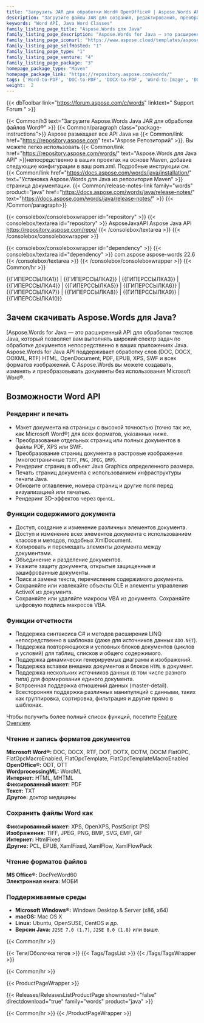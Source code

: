 ```yaml
---
title: "Загрузить JAR для обработки Word® OpenOffice® | Aspose.Words API"
description: "Загрузите файлы JAR для создания, редактирования, преобразования и просмотра документов Word и OpenOffice. Работайте с текстом, изображениями, формами, таблицами, пользовательскими XML, SmartArt, OLE, VBA и многим другим."
keywords: "Word API, Java Word Classes"
family_listing_page_title: "Aspose.Words для Java"
family_listing_page_description: "Aspose.Words for Java — это расширенный API для обработки текстов Java, который позволяет вам выполнять широкий спектр задач по обработке документов непосредственно в ваших приложениях Java."
family_listing_page_iconurl: "https://www.aspose.cloud/templates/aspose/App_Themes/V3/images/words/272x272/aspose_words-for-java.png"
family_listing_page_selfHosted: "1"
family_listing_page_type: "1"
family_listing_page_venture: "4"
family_listing_page_package: "3"
homepage_package_type: "Maven"
homepage_package_link: "https://repository.aspose.com/words/"
tags: ['Word-to-PDF', 'DOC-to-PDF', 'DOCX-to-PDF', 'Word-to-Image', 'DOCX-to-JPG', 'DOC-to-PNG', 'Image-to-PDF', 'JPG-to-PDF', 'TIFF-to-PDF', 'HTML-to-Markdown', 'HTML-to-MD', 'DOCX-to-Markdown', 'DOCX-to-MD', 'Markdown-to-PDF', 'MD-to-PDF', 'HTML-to-PDF', 'MHT-to-PDF', 'MHTML-to-PDF', 'Word-to-HTML', 'Markdown-to-HTML', 'MD-to-HTML', 'Mobi-to-EPUB', 'RTF-to-PDF', 'ODT-to-PDF', 'TXT-to-PDF', 'Mobi-to-PDF', 'DOCX-to-DOC', 'HTML-to-Word']
weight:  2
---
```


{{< dbToolbar link="https://forum.aspose.com/c/words" linktext=" Support Forum " >}}

{{< Common/h3 text="Загрузите Aspose.Words Java JAR для обработки файлов Word®"  >}}
{{< Common/paragraph class="package-instructions">}}
Aspose размещает все API Java на
{{< Common/link href="https://repository.aspose.com" text="Aspose Репозиторий"  >}}. Вы можете легко использовать
{{< Common/link href="https://repository.aspose.com/words/" text="Aspose.Words для Java API"  >}}непосредственно в ваших проектах на основе Maven, добавив следующие конфигурации в ваш pom.xml. Подробные инструкции см.
{{< Common/link href="https://docs.aspose.com/words/java/installation/" text="Установка Aspose.Words для Java из репозитория Maven"  >}}страница документации.
{{< Common/release-notes-link family="words" product="java" href="https://docs.aspose.com/words/java/release-notes/" text="https://docs.aspose.com/words/java/release-notes/"  >}}
{{< /Common/paragraph>}}

{{< consolebox/consoleboxwrapper id="repository" >}}
   {{< consolebox/textarea id="repository" >}} 
      <repository>
      <id>AsposeJavaAPI</id>
      <name>Aspose Java API</name>
      <url>https://repository.aspose.com/repo/</url>
      </repository> 
   {{< /consolebox/textarea >}}
{{< /consolebox/consoleboxwrapper >}}

{{< consolebox/consoleboxwrapper id="dependency" >}}
   {{< consolebox/textarea id="dependency" >}}
      <dependency>
      <groupId>com.aspose</groupId>
      <artifactId>aspose-words</artifactId>
      <version>22.6</version>
      </dependency>
   {{< /consolebox/textarea >}}
{{< /consolebox/consoleboxwrapper >}}
{{< Common/hr >}}

{{ГИПЕРССЫЛКА1}} | {{ГИПЕРССЫЛКА2}} | {{ГИПЕРССЫЛКА3}} | {{ГИПЕРССЫЛКА4}} | {{ГИПЕРССЫЛКА5}} | {{ГИПЕРССЫЛКА6}} | {{ГИПЕРССЫЛКА7}} | {{ГИПЕРССЫЛКА8}} | {{ГИПЕРССЫЛКА9}} | {{ГИПЕРССЫЛКА10}}

## Зачем скачивать Aspose.Words для Java?

[Aspose.Words for Java — это расширенный API для обработки текстов Java, который позволяет вам выполнять широкий спектр задач по обработке документов непосредственно в ваших приложениях Java. Aspose.Words for Java API поддерживает обработку слов (DOC, DOCX, OOXML, RTF) HTML, OpenDocument, PDF, EPUB, XPS, SWF и всех форматов изображений. С Aspose.Words вы можете создавать, изменять и преобразовывать документы без использования Microsoft Word®.

## Возможности Word API

### Рендеринг и печать

- Макет документа на страницы с высокой точностью (точно так же, как Microsoft Word®) для всех форматов, указанных ниже.
- Преобразование отдельных страниц или полных документов в файлы PDF, XPS или SWF.
- Преобразование страниц документа в растровые изображения (многостраничные `TIFF`, `PNG`, `JPEG`, `BMP`).
- Рендеринг страниц в объект Java Graphics определенного размера.
- Печать страниц документа с использованием инфраструктуры печати Java.
- Обновите оглавление, номера страниц и другие поля перед визуализацией или печатью.
- Рендеринг 3D-эффектов через `OpenGL`.

### Функции содержимого документа

- Доступ, создание и изменение различных элементов документа.
- Доступ и изменение всех элементов документа с использованием классов и методов, подобных XmlDocument.
- Копировать и перемещать элементы документа между документами.
- Объединение и разделение документов.
- Укажите защиту документа, открытые защищенные и зашифрованные документы.
- Поиск и замена текста, перечисление содержимого документа.
- Сохраняйте или извлекайте объекты OLE и элементы управления ActiveX из документа.
- Сохраняйте или удаляйте макросы VBA из документа. Сохраняйте цифровую подпись макросов VBA.

### Функции отчетности

- Поддержка синтаксиса C# и методов расширения LINQ непосредственно в шаблонах (даже для источников данных `ADO.NET`).
- Поддержка повторяющихся и условных блоков документов (циклов и условий) для таблиц, списков и общего содержимого.
- Поддержка динамически генерируемых диаграмм и изображений.
- Поддержка вставки внешних документов и блоков `HTML` в документ.
- Поддержка нескольких источников данных (в том числе разного типа) для формирования единого документа.
- Встроенная поддержка отношений данных (master-detail).
- Всесторонняя поддержка различных манипуляций с данными, таких как группировка, сортировка, фильтрация и другие прямо в шаблонах.

Чтобы получить более полный список функций, посетите [Feature Overview](https://docs.aspose.com/words/java/feature-overview/).

### Чтение и запись форматов документов

**Microsoft Word®:** DOC, DOCX, RTF, DOT, DOTX, DOTM, DOCM FlatOPC, FlatOpcMacroEnabled, FlatOpcTemplate, FlatOpcTemplateMacroEnabled\
**OpenOffice®:** ODT, OTT\
**WordprocessingML:** WordML\
**Интернет:** HTML, MHTML\
**Фиксированный макет:** PDF\
**Текст:** TXT\
**Другое:** доктор медицины

### Сохранить файлы Word как

**Фиксированный макет:** XPS, OpenXPS, PostScript (PS)\
**Изображения:** TIFF, JPEG, PNG, BMP, SVG, EMF, GIF\
**Интернет:** HtmlFixed\
**Другие:** PCL, EPUB, XamlFixed, XamlFlow, XamlFlowPack

### Чтение форматов файлов

**MS Office®:** DocPreWord60\
**Электронная книга:** МОБИ

### Поддерживаемые среды

- **Microsoft Windows®:** Windows Desktop & Server (x86, x64)
- **macOS:** Mac OS X
- **Linux:** Ubuntu, OpenSUSE, CentOS и др.
- **Версии Java:** `J2SE 7.0 (1.7)`, `J2SE 8.0 (1.8)` или выше.

{{< Common/hr >}}

{{< Теги/Оболочка тегов >}}
 {{< Tags/TagsList >}}
{{< /Tags/TagsWrapper >}}

{{< Common/hr >}}

{{< ProductPageWrapper >}}
<!-- ReleasesListProductPage-->
   {{< Releases/ReleasesListProductPage shownested="false"  directdownload="true" family="words" product="java" >}}
<!-- /ReleasesListProductPage-->
{{< Common/hr >}}
{{< /ProductPageWrapper >}}

